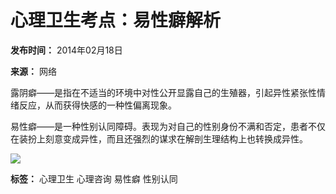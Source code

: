 # 心理卫生考点：易性癖解析

**发布时间：** 2014年02月18日

**来源：** 网络

露阴癖——是指在不适当的环境中对性公开显露自己的生殖器，引起异性紧张性情绪反应，从而获得快感的一种性偏离现象。

易性癖——是一种性别认同障碍。表现为对自己的性别身份不满和否定，患者不仅在装扮上刻意变成异性，而且还强烈的谋求在解剖生理结构上也转换成异性。

![](/upload/html/2014/02/18/wangsiwenfb56dd2aac684cf188f4d6c092f87068.jpg)

**标签：** 心理卫生 心理咨询 易性癖 性别认同
